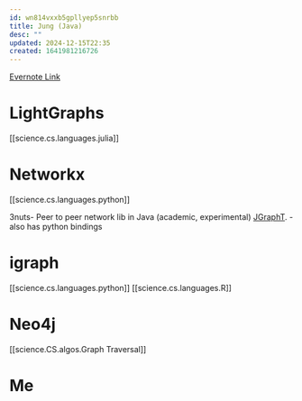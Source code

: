```yaml
---
id: wn814vxxb5gpllyep5snrbb
title: Jung (Java)
desc: ""
updated: 2024-12-15T22:35
created: 1641981216726
---
```

[Evernote Link](https://www.evernote.com/shard/s101/nl/11122041/a2180526-dfaa-402d-9905-b3f142b5051b?title=Jung)

# LightGraphs

[[science.cs.languages.julia]]

# Networkx

[[science.cs.languages.python]]

3nuts- Peer to peer network lib in Java (academic, experimental)
[JGraphT](https://jgrapht.org/). - also has python bindings

# igraph

[[science.cs.languages.python]]
[[science.cs.languages.R]]

# Neo4j

[[science.CS.algos.Graph Traversal]]

# Me

